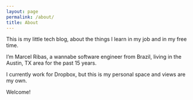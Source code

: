 ```yaml
---
layout: page
permalink: /about/
title: About
---
```


This is my little tech blog, about the things I learn in my job and in my free
time.

I’m Marcel Ribas, a wannabe software engineer from Brazil, living in the
Austin, TX area for the past 15 years.

I currently work for Dropbox, but this is my personal space and views are my own.

Welcome!
